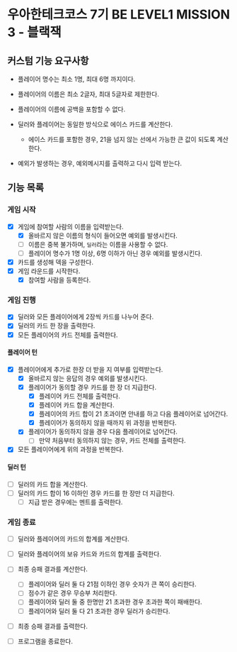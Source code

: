 # 우아한테크코스 7기 BE LEVEL1 MISSION 3 - 블랙잭

## 커스텀 기능 요구사항

- 플레이어 명수는 최소 1명, 최대 6명 까지이다.
- 플레이어의 이름은 최소 2글자, 최대 5글자로 제한한다.
- 플레이어의 이름에 공백을 포함할 수 없다.

- 딜러와 플레이어는 동일한 방식으로 에이스 카드를 계산한다.
    - 에이스 카드를 포함한 경우, 21을 넘지 않는 선에서 가능한 큰 값이 되도록 계산한다.
- 예외가 발생하는 경우, 예외메시지를 출력하고 다시 입력 받는다.

## 기능 목록

### 게임 시작

- [x] 게임에 참여할 사람의 이름을 입력받는다.
    - [x] 올바르지 않은 이름의 형식이 들어오면 예외를 발생시킨다.
    - [ ] 이름은 중복 불가하며, `딜러`라는 이름을 사용할 수 없다.
    - [ ] 플레이어 명수가 1명 이상, 6명 이하가 아닌 경우 예외를 발생시킨다.
- [x] 카드를 생성해 덱을 구성한다.
- [x] 게임 라운드를 시작한다.
    - [x] 참여할 사람을 등록한다.

### 게임 진행

- [x] 딜러와 모든 플레이어에게 2장씩 카드를 나누어 준다.
- [x] 딜러의 카드 한 장을 출력한다.
- [x] 모든 플레이어의 카드 전체를 출력한다.

#### 플레이어 턴

- [x] 플레이어에게 추가로 한장 더 받을 지 여부를 입력받는다.
    - [x] 올바르지 않는 응답의 경우 예외를 발생시킨다.
    - [x] 플레이어가 동의할 경우 카드를 한 장 더 지급한다.
        - [x] 플레이어 카드 전체를 출력한다.
        - [x] 플레이어 카드 합을 계산한다.
        - [x] 플레이어의 카드 합이 21 초과이면 안내를 하고 다음 플레이어로 넘어간다.
        - [x] 플레이어가 동의하지 않을 때까지 위 과정을 반복한다.
    - [x] 플레이어가 동의하지 않을 경우 다음 플레이어로 넘어간다.
        - [ ] 만약 처음부터 동의하지 않는 경우, 카드 전체를 출력한다.
- [x] 모든 플레이어에게 위의 과정을 반복한다.

#### 딜러 턴

- [ ] 딜러의 카드 합을 계산한다.
- [ ] 딜러의 카드 합이 16 이하인 경우 카드를 한 장만 더 지급한다.
    - [ ] 지급 받은 경우에는 멘트를 출력한다.

### 게임 종료

- [ ] 딜러와 플레이어의 카드의 합계를 계산한다.
- [ ] 딜러와 플레이어의 보유 카드와 카드의 합계를 출력한다.


- [ ] 최종 승패 결과를 계산한다.
    - [ ] 플레이어와 딜러 둘 다 21점 이하인 경우 숫자가 큰 쪽이 승리한다.
    - [ ] 점수가 같은 경우 무승부 처리한다.
    - [ ] 플레이어와 딜러 둘 중 한명만 21 초과한 경우 초과한 쪽이 패배한다.
    - [ ] 플레이어와 딜러 둘 다 21 초과한 경우 딜러가 승리한다.
- [ ] 최종 승패 결과를 출력한다.


- [ ] 프로그램을 종료한다.

